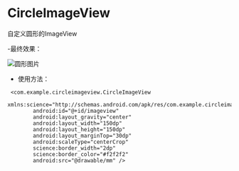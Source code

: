 # CircleImageView
自定义圆形的ImageView

-最终效果：

![圆形图片](https://github.com/science09/CircleImageView/blob/master/snap/Screenshot_2015-01-29-00-28-14.png)

- 使用方法：

```
 <com.example.circleimageview.CircleImageView
        xmlns:science="http://schemas.android.com/apk/res/com.example.circleimageview"
        android:id="@+id/imageview"
        android:layout_gravity="center"
        android:layout_width="150dp"
        android:layout_height="150dp"
        android:layout_marginTop="30dp"
        android:scaleType="centerCrop"
        science:border_width="2dp"
        science:border_color="#f2f2f2"
        android:src="@drawable/mm" />
```

